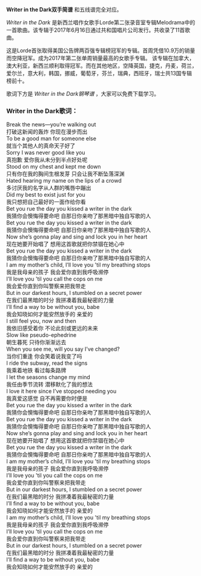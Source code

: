 

**Writer in the Dark双手简谱** 和五线谱完全对应。

_Writer in the Dark_
是新西兰唱作女歌手Lorde第二张录音室专辑Melodrama中的一首歌曲。该专辑于2017年6月16日通过共和国唱片公司发行。共收录了11首歌曲。

这是Lorde首张取得美国公告牌两百强专辑榜冠军的专辑。首周凭借10.9万的销量而空降冠军。成为2017年第二张单周销量最高的女歌手专辑。
该专辑在加拿大，澳大利亚，新西兰顺利取得冠军。而在其他地区，空降英国，捷克，丹麦，荷兰，爱尔兰，意大利，韩国，挪威，葡萄牙，芬兰，瑞典，西班牙，瑞士共13国专辑榜前十。

歌词下方是 _Writer in the Dark钢琴谱_ ，大家可以免费下载学习。

### Writer in the Dark歌词：

Break the news—you’re walking out  
打破这新闻的轰炸 你现在漫步而出  
To be a good man for someone else  
就当个其他人的真命天子好了  
Sorry I was never good like you  
真抱歉 爱你我从未分到半点好处呢  
Stood on my chest and kept me down  
只有你在我的胸间生根发芽 只会让我不断坠落深渊  
Hated hearing my name on the lips of a crowd  
多讨厌我的名字从人群的嘴唇中蹦出  
Did my best to exist just for you  
我只想把自己最好的一面作给你看  
Bet you rue the day you kissed a writer in the dark  
我猜你会懊悔得要命吧 自那日你亲吻了那黑暗中独自写歌的人  
Bet you rue the day you kissed a writer in the dark  
我猜你会懊悔得要命吧 自那日你亲吻了那黑暗中独自写歌的人  
Now she’s gonna play and sing and lock you in her heart  
现在她要开始唱了 想用这首歌就把你禁锢在她心中  
Bet you rue the day you kissed a writer in the dark  
我猜你会懊悔得要命吧 自那日你亲吻了那黑暗中独自写歌的人  
I am my mother’s child, I’ll love you 'til my breathing stops  
我是我母亲的孩子 我会爱你直到我呼吸濒停  
I’ll love you 'til you call the cops on me  
我会爱你直到你叫警察来把我带走  
But in our darkest hours, I stumbled on a secret power  
在我们最黑暗的时分 我拼凑着我最秘密的力量  
I’ll find a way to be without you, babe  
我会知晓如何才能安然放手的 亲爱的  
I still feel you, now and then  
我依旧感受着你 不论此刻或更远的未来  
Slow like pseudo-ephedrine  
朝生暮死 只待你渐渐远去  
When you see me, will you say I’ve changed?  
当你们重逢 你会笑着说我变了吗  
I ride the subway, read the signs  
我乘着地铁 看过每条路牌  
I let the seasons change my mind  
我任由季节流转 潜移默化了我的想法  
I love it here since I’ve stopped needing you  
我真爱这感觉 自不再需要你时便是  
Bet you rue the day you kissed a writer in the dark  
我猜你会懊悔得要命吧 自那日你亲吻了那黑暗中独自写歌的人  
Bet you rue the day you kissed a writer in the dark  
我猜你会懊悔得要命吧 自那日你亲吻了那黑暗中独自写歌的人  
Now she’s gonna play and sing and lock you in her heart  
现在她要开始唱了 想用这首歌就把你禁锢在她心中  
Bet you rue the day you kissed a writer in the dark  
我猜你会懊悔得要命吧 自那日你亲吻了那黑暗中独自写歌的人  
I am my mother’s child, I’ll love you 'til my breathing stops  
我是我母亲的孩子 我会爱你直到我呼吸濒停  
I’ll love you 'til you call the cops on me  
我会爱你直到你叫警察来把我带走  
But in our darkest hours, I stumbled on a secret power  
在我们最黑暗的时分 我拼凑着我最秘密的力量  
I’ll find a way to be without you, babe  
我会知晓如何才能安然放手的 亲爱的  
I am my mother’s child, I’ll love you 'til my breathing stops  
我是我母亲的孩子 我会爱你直到我呼吸濒停  
I’ll love you 'til you call the cops on me  
我会爱你直到你叫警察来把我带走  
But in our darkest hours, I stumbled on a secret power  
在我们最黑暗的时分 我拼凑着我最秘密的力量  
I’ll find a way to be without you, babe  
我会知晓如何才能安然放手的 亲爱的

